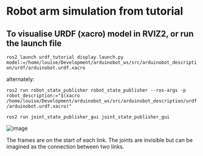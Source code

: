 # Robot arm simulation from tutorial

## To visualise URDF (xacro) model in RVIZ2, or run the launch file
`ros2 launch urdf_tutorial display.launch.py model:=/home/louise/Development/arduinobot_ws/src/arduinobot_description/urdf/arduinobot.urdf.xacro`

alternately:

`ros2 run robot_state_publisher robot_state_publisher --ros-args -p robot_description:="$(xacro /home/louise/Development/arduinobot_ws/src/arduinobot_description/urdf/arduinobot.urdf.xacro)"`

`ros2 run joint_state_publisher_gui joint_state_publisher_gui`

![image](https://github.com/user-attachments/assets/7bf9d738-985b-4d21-8012-4f304e5d9398)

The frames are on the start of each link. The joints are invisible but can be imagined as the connection between two links.
